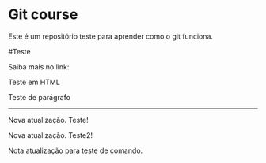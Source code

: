 # Git course

Este é um repositório teste para aprender como o git funciona.

#Teste

Saiba mais no link:

<h>Teste em HTML </h>
<p>Teste de parágrafo</p>
<hr>
Nova atualização. Teste!

Nova atualização. Teste2!

Nota atualização para teste de comando.
